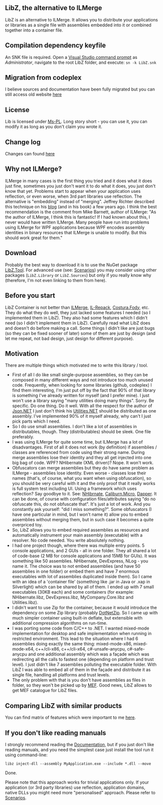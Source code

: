 ## LibZ, the alternative to ILMerge
LibZ is an alternative to ILMerge. It allows you to distribute your applications or libraries as a single file with assemblies embedded into it or combined together into a container file.

## Compilation dependency keyfile
An SNK file is required.  Open a [Visual Studio command prompt](https://msdn.microsoft.com/en-us/library/ms229859%28v=vs.110%29.aspx) as *Administrator*, navigate to the root LibZ folder, and execute: `sn -k LibZ.snk` 
## Migration from codeplex
I believe sources and documentation have been fully migrated but you can still access old website [here](http://libz.codeplex.com)

## License
Lib is licensed under [Ms-PL](LICENSE.md). Long story short - you can use it, you can modify it as long as you don't claim you wrote it.

## Change log
Changes can found [here](CHANGES.md)

## Why not ILMerge?
ILMerge in many cases is the first thing you tried and it does what it does just fine, sometimes you just don't want it to do what it does, you just don't know that yet. Problems start to appear when your application uses reflection, or even worse, when 3rd part libraries use reflection. The alternative is "embedding" instead of "merging".
Jeffrey Richter described this technique on his [blog](http://blogs.msdn.com/b/microsoft_press/archive/2010/02/03/jeffrey-richter-excerpt-2-from-clr-via-c-third-edition.aspx) (and in his book) a few years ago. I think the best recommendation is the comment from Mike Barnett, author of ILMerge: "As the author of ILMerge, I think this is fantastic! If I had known about this, I never would have written ILMerge. Many people have run into problems using ILMerge for WPF applications because WPF encodes assembly identities in binary resources that ILMerge is unable to modify. But this should work great for them."

## Download
Probably the best way to download it is to use the NuGet package [LibZ.Tool](https://nuget.org/packages/LibZ.Tool). For advanced use (see: [Scenarios](doc/scenarios.md)) you may consider using other packages (```LibZ.Library``` or ```LibZ.Sources```) but only if you really know why (therefore, I'm not even linking to them from here).

## Before you start
LibZ Container is not better than [ILMerge](https://nuget.org/packages/ilmerge), [IL-Repack](https://github.com/gluck/il-repack), [Costura.Fody](http://nuget.org/packages/Costura.Fody), etc. They do what they do well, they just lacked some features I needed (so I implemented them in LibZ). They also had some features which I didn't need (so I didn't implement them in LibZ).
Carefully read what LibZ does and doesn't do before making a call.
Some things I didn't like are just bugs (so they can be fixed sooner of later) some of them are just by design (and let me repeat, not bad design, just design for different purpose).

## Motivation
There are multiple things which motivated me to write this library / tool.
* First of all I do like small single-purpose assemblies, so they can be composed in many different ways and not introduce too much unused code. Frequently, when looking for some libraries (github, codeplex) I find them interesting, I'm just put off by the fact that 90% of that library is something I've already written for myself (and I prefer mine). I just won't use a library saying "many utilities doing many things". Sorry. Be specific. Do one thing. Do it well. With all the respect for the author of [Json.NET](https://json.codeplex.com) I just don't think his [Utilities.NET](https://utilities.codeplex.com) should be distributed as one assembly. I've implemented 90% of it myself already, why can't I just pick parts which I need.
* So I do use small assemblies. I don't like a lot of assemblies in distributables, though. They (distributables) should be sleek. One file preferably.
* I was using ILMerge for quite some time, but ILMerge has a lot of disadvantages. First of all it does not work (by definition) if assemblies / classes are referenced from code using their strong name. During merge assemblies lose their identity and they all get injected into one big bag of code. WPF? NHibernate (XML driven)? Nope. It won't work.
* Obfuscators can merge assemblies but they do have same problem as ILMerge - assemblies lose identity. Even worse - classes lose their names (that's, of course, what you want when using obfuscation), so you should be very careful with it and the only proof that it really works is full system test including UI. Using a framework which uses reflection? Say goodbye to it. See: [NHibrnate](http://nhforge.org), [Caliburn.Micro](https://caliburnmicro.codeplex.com/), [Dapper](https://code.google.com/p/dapper-dot-net). It can be done, of course with configuration files/attributes saying "do no obfuscate this, do not obfuscate that". It's just a lot of work. And you constantly ask yourself: "did I miss something?". Some obfuscators (I have one particular in mind, but I won't name it) allow you to embed assemblies without merging them, but in such case it becomes a quite overpriced toy.
* So, LibZ allows you to embed required assemblies as resources and automatically instrument your main assembly (executable) with a resolver. No code needed. You write absolutely nothing.
* I had one project though, where there was multiple entry points. 5 console applications, and 2 GUIs - all in one folder. They all shared a lot of code-base (2 MB for console applications and 15MB for GUIs). It was something like 50 assemblies. NHibernate, DevExpress, NLog - you name it. The choice was to not embed assemblies (and have 50 assemblies in one folder) or embed them and have 7 enormous executables with lot of assemblies duplicated inside them). So I came with an idea of a 'container file' (something like .jar in Java or .xap in Silverlight) which can be shared by all of them. I ended up with 7 small executables (30KB each) and some containers (for example: NHibernate.libz, DevExpress.libz, MyCompany.Core.libz and Utilities.libz).
* I didn't want to use Zip for the container, because it would introduce the dependency on some Zip library (probably [DotNetZip](https://dotnetzip.codeplex.com). So I came up with much simpler container using built-in deflate, but extensible with additional compression algorithms on run-time.
* I was porting some code from C/C++ to .NET. I wanted mixed-mode implementation for desktop and safe implementation when running in restricted environment. This lead to the situation where I had 6 assemblies doing exactly the same thing: mixed-mode-x86, mixed-mode-x64, c++/cli-x86, c++/cli-x64, c#-unsafe-anycpu, c#-safe-anycpu and one additional assembly which was a façade which was redirecting all the calls to fastest one (depending on platform and trust level). I just didn't like 7 assemblies polluting the executable folder. With LibZ I was able to embed all of them in the façade and distribute it as single file, handling all platforms and trust levels.
* The only problem with that is you don't have assemblies as files in folder, so they won't be picked up by [MEF](https://msdn.microsoft.com/en-us/library/dd460648%28v=vs.110%29.aspx?f=255&MSPPError=-2147217396). Good news, LibZ allows to get MEF catalogue for LibZ files.

## Comparing LibZ with similar products
You can find matrix of features which were important to me [here](doc/matrix.md).

## If you don't like reading manuals
I strongly recommend reading the [Documentation](doc/index.md), but if you just don't like reading manuals, and you need the simplest case just install the tool run it using command-line:

```
libz inject-dll --assembly MyApplication.exe --include *.dll --move
```

Done.

Please note that this approach works for trivial applications only. If your application (or 3rd party libraries) use reflection, application domains, native DLLs you might need more "personalised" approach. Please refer to [Scenarios](doc/scenarios.md).

